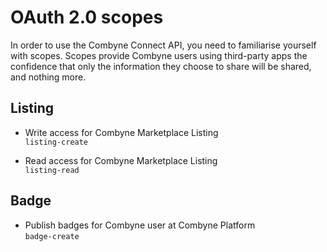 # OAuth 2.0 scopes #

In order to use the Combyne Connect API, you need to familiarise yourself with scopes. 
Scopes provide Combyne users using third-party apps the confidence that only the information they choose to share will be shared, and nothing more.

## Listing ##
  - Write access for Combyne Marketplace Listing <br>
    `listing-create`
    

  - Read access for Combyne Marketplace Listing <br>
    `listing-read`
    
## Badge ##
  - Publish badges for Combyne user at Combyne Platform <br>
    `badge-create`
